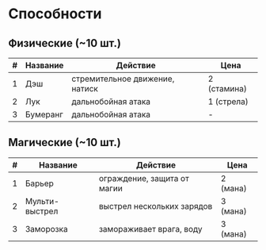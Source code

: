 # Способности

## Физические (~10 шт.)

| # | Название | Действие | Цена |
|:-:| -------- | -------- | ---- |
| 1 | Дэш | стремительное движение, натиск | 2 (стамина) |
| 2 | Лук | дальнобойная атака | 1 (стрела) |
| 3 | Бумеранг | дальнобойная атака | - |

## Магические (~10 шт.)

| # | Название | Действие | Цена |
|:-:| -------- | -------- | ---- |
| 1 | Барьер | ограждение, защита от магии | 2 (мана) |
| 2 | Мульти-выстрел | выстрел нескольких зарядов | 3 (мана) |
| 3 | Заморозка | замораживает врага, воду | 3 (мана) |
